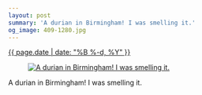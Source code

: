 ```yaml
---
layout: post
summary: 'A durian in Birmingham! I was smelling it.'
og_image: 409-1280.jpg
---
```


<div class="post">
 <time>
  <a href="/409">
   {{ page.date | date: "%B %-d, %Y" }}
  </a>
 </time>
 <a href="/409">
  <figure data-taken="5/29/2015">
   <img alt="A durian in Birmingham! I was smelling it." sizes="(min-width: 700px) 50vw, calc(100vw - 2rem)" src="{{ site.assets_url }}/409-640.jpg" srcset="{{ site.assets_url }}/409-1280.jpg 1280w, {{ site.assets_url }}/409-960.jpg 960w, {{ site.assets_url }}/409-640.jpg 640w, {{ site.assets_url }}/409-320.jpg 320w"/>
  </figure>
 </a>
 <span>
  A durian in Birmingham! I was smelling it.
 </span>
</div>
